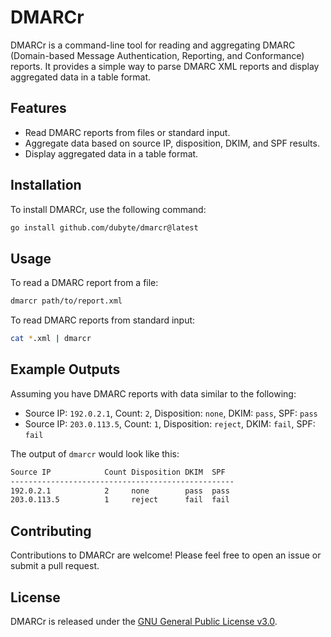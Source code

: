 # DMARCr

DMARCr is a command-line tool for reading and aggregating DMARC (Domain-based Message Authentication, Reporting, and Conformance) reports. It provides a simple way to parse DMARC XML reports and display aggregated data in a table format.

## Features

- Read DMARC reports from files or standard input.
- Aggregate data based on source IP, disposition, DKIM, and SPF results.
- Display aggregated data in a table format.

## Installation

To install DMARCr, use the following command:

```bash
go install github.com/dubyte/dmarcr@latest
```

## Usage

To read a DMARC report from a file:

```bash
dmarcr path/to/report.xml
```

To read DMARC reports from standard input:

```bash
cat *.xml | dmarcr
```

## Example Outputs

Assuming you have DMARC reports with data similar to the following:

- Source IP: `192.0.2.1`, Count: `2`, Disposition: `none`, DKIM: `pass`, SPF: `pass`
- Source IP: `203.0.113.5`, Count: `1`, Disposition: `reject`, DKIM: `fail`, SPF: `fail`

The output of `dmarcr` would look like this:

```bash
Source IP            Count Disposition DKIM  SPF  
--------------------------------------------------
192.0.2.1            2     none        pass  pass 
203.0.113.5          1     reject      fail  fail 
```

## Contributing

Contributions to DMARCr are welcome! Please feel free to open an issue or submit a pull request.

## License

DMARCr is released under the [GNU General Public License v3.0](LICENSE).
